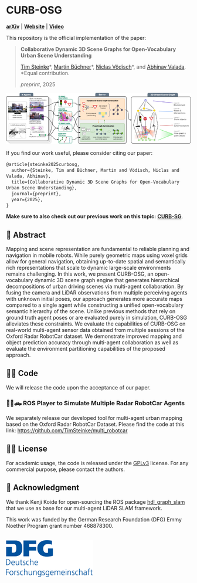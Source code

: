 # CURB-OSG
[**arXiv**](https://arxiv.org/abs/) | [**Website**](https://ov-curb.cs.uni-freiburg.de/) | [**Video**](https://youtu.be/LEP_LZQzUV4)

This repository is the official implementation of the paper:

> **Collaborative Dynamic 3D Scene Graphs for Open-Vocabulary Urban Scene Understanding**
>
> [Tim Steinke]()&ast;, [Martin Büchner](https://rl.uni-freiburg.de/people/buechner)&ast;, [Niclas Vödisch](https://vniclas.github.io/)&ast;, and [Abhinav Valada](https://rl.uni-freiburg.de/people/valada). <br>
> &ast;Equal contribution. <br> 
> 
> *preprint*, 2025

<p align="center">
  <img src="./assets/curb-osg_overview.png" alt="Overview of CURB-OSG approach" width="800" />
</p>

If you find our work useful, please consider citing our paper:
```
@article{steinke2025curbosg,
  author={Steinke, Tim and Büchner, Martin and Vödisch, Niclas and Valada, Abhinav},
  title={Collaborative Dynamic 3D Scene Graphs for Open-Vocabulary Urban Scene Understanding},
  journal={preprint},
  year={2025},
}
```

**Make sure to also check out our previous work on this topic:** [**CURB-SG**](https://github.com/robot-learning-freiburg/CURB-SG).


## 📔 Abstract

Mapping and scene representation are fundamental to reliable planning and navigation in mobile robots. While purely geometric maps using voxel grids allow for general navigation, obtaining up-to-date spatial and semantically rich representations that scale to dynamic large-scale environments remains challenging. In this work, we present CURB-OSG, an open-vocabulary dynamic 3D scene graph engine that generates hierarchical decompositions of urban driving scenes via multi-agent collaboration. By fusing the camera and LiDAR observations from multiple perceiving agents with unknown initial poses, our approach generates more accurate maps compared to a single agent while constructing a unified open-vocabulary semantic hierarchy of the scene. Unlike previous methods that rely on ground truth agent poses or are evaluated purely in simulation, CURB-OSG alleviates these constraints. We evaluate the capabilities of CURB-OSG on real-world multi-agent sensor data obtained from multiple sessions of the Oxford Radar RobotCar dataset. We demonstrate improved mapping and object prediction accuracy through multi-agent collaboration as well as evaluate the environment partitioning capabilities of the proposed approach.


## 👩‍💻 Code

We will release the code upon the acceptance of our paper.

### 🚗🚙🛻 ROS Player to Simulate Multiple Radar RobotCar Agents

We separately release our developed tool for multi-agent urban mapping based on the Oxford Radar RobotCar Dataset.
Please find the code at this link: https://github.com/TimSteinke/multi_robotcar


## 👩‍⚖️  License

For academic usage, the code is released under the [GPLv3](https://www.gnu.org/licenses/gpl-3.0.en.html) license.
For any commercial purpose, please contact the authors.


## 🙏 Acknowledgment

We thank Kenji Koide for open-sourcing the ROS package [hdl_graph_slam](https://github.com/koide3/hdl_graph_slam) that we use as base for our multi-agent LiDAR SLAM framework.

This work was funded by the German Research Foundation (DFG) Emmy Noether Program grant number 468878300.
<br><br>
<p float="left">
  <a href="https://www.dfg.de/en/research_funding/programmes/individual/emmy_noether/index.html"><img src="./assets/dfg_logo.png" alt="drawing" height="100"/></a>  
</p>
